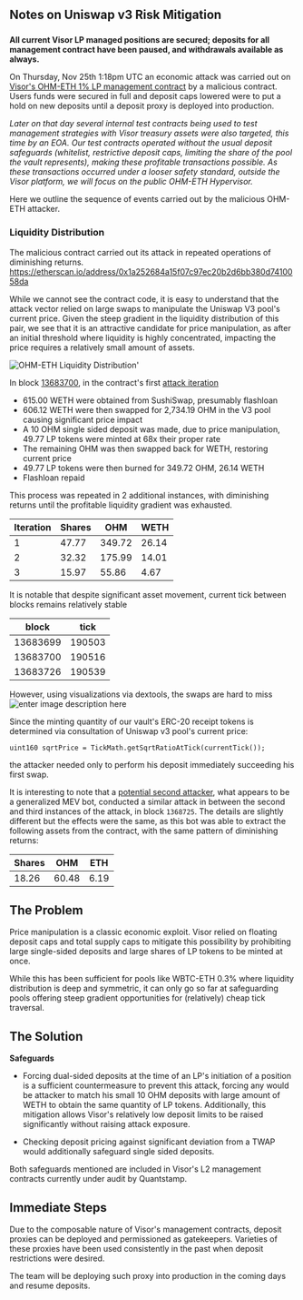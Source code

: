 
## Notes on Uniswap v3 Risk Mitigation 

###

**All current Visor LP managed positions are secured; deposits for all management contract have been paused, and withdrawals available as always.**

On Thursday, Nov 25th 1:18pm UTC an economic attack was carried out on [Visor's OHM-ETH 1% LP management contract](https://etherscan.io/token/0x65bc5c6a2630a87c2b494f36148e338dd76c054f) by a malicious contract. Users funds were secured in full and deposit caps lowered were to put a hold on new deposits until a deposit proxy is deployed into production.  

*Later on that day several internal test contracts being used to test management strategies with Visor treasury assets were also targeted, this time by an EOA. Our test contracts operated without the usual deposit safeguards (whitelist, restrictive deposit caps, limiting the share of the pool the vault represents), making these profitable transactions possible. As these transactions occurred under a looser safety standard, outside the Visor platform, we will focus on the public OHM-ETH Hypervisor.* 

Here we outline the sequence of events carried out by the malicious OHM-ETH attacker.

### Liquidity Distribution
The malicious contract carried out its attack in repeated operations of diminishing returns.
https://etherscan.io/address/0x1a252684a15f07c97ec20b2d6bb380d7410058da

While we cannot see the contract code, it is easy to understand that the attack vector relied on large swaps to manipulate the Uniswap V3 pool's current price. Given the steep gradient in the liquidity distribution of this pair, we see that it is an attractive candidate for price manipulation, as after an initial threshold where liquidity is highly concentrated, impacting the price requires a relatively small amount of assets.

![OHM-ETH Liquidity Distribution](https://i.ibb.co/wWNvvDm/Screenshot-2021-11-27-13-49-10.png)'

In block [13683700](https://etherscan.io/block/13683700), in the contract's first [attack iteration](https://etherscan.io/tx/0x4208ef772b9ecb7a0494510101525e765240568d3788bab555942d344b984f67) 

 - 615.00 WETH were obtained from SushiSwap, presumably flashloan
 - 606.12 WETH were then swapped for 2,734.19 OHM in the V3 pool causing significant price impact
 - A 10 OHM single sided deposit was made, due to price manipulation, 49.77 LP tokens were minted at 68x their proper rate 
 - The remaining OHM was then swapped back for WETH, restoring current price
 - 49.77 LP tokens were then burned for  349.72 OHM, 26.14 WETH
 - Flashloan repaid
 
This process was repeated in 2 additional instances, with diminishing returns until the profitable liquidity gradient was exhausted.

|Iteration|Shares|OHM|WETH|
|--|--|--|--|
|1|47.77|349.72|26.14  |
|2|32.32|175.99|14.01  |
|3|15.97|55.86|4.67  |

It is notable that despite significant asset movement, current tick between blocks remains relatively stable

| block |tick  |
|--|--|
|13683699  |190503  |
|13683700  |190516  |
|13683726  |190539  |

However, using visualizations via dextools, the swaps are hard to miss
![enter image description here](https://i.ibb.co/Z68PJrB/candle.png)

Since the minting quantity of our vault's ERC-20 receipt tokens is determined via consultation of Uniswap v3 pool's current price:

    uint160 sqrtPrice = TickMath.getSqrtRatioAtTick(currentTick());

the attacker needed only to perform his deposit immediately succeeding his first swap.

It is interesting to note that a [potential second attacker](https://etherscan.io/tx/0x331a76215adbf75c02c715e6de2cb723022596e4fe7bd3eccd26e02421cc957a), what appears to be a generalized MEV bot, conducted a similar attack in between the second and third instances of the attack, in block ```1368725```. The details are slightly different but the effects were the same, as this bot was able to extract the following assets from the contract, with the same pattern of diminishing returns:

|Shares | OHM |ETH  |
|--|--|--|
| 18.26 | 60.48 | 6.19 |

## The Problem

Price manipulation is a classic economic exploit. Visor relied on floating deposit caps and total supply caps to mitigate this possibility by prohibiting large single-sided deposits and large shares of LP tokens to be minted at once. 

While this has been sufficient for pools like WBTC-ETH 0.3% where liquidity distribution is deep and symmetric, it can only go so far at safeguarding pools offering steep gradient opportunities for (relatively) cheap tick traversal.

## The Solution

**Safeguards**

- Forcing dual-sided deposits at the time of an LP's initiation of a position is a  sufficient countermeasure to prevent this attack, forcing any would be attacker to match his small 10 OHM deposits with large amount of WETH to obtain the same quantity of LP tokens. Additionally, this mitigation allows Visor's relatively low deposit limits to be raised significantly without raising attack exposure.

- Checking deposit pricing against significant deviation from a TWAP would additionally safeguard single sided deposits. 

Both safeguards mentioned are included in Visor's L2 management contracts currently under audit by Quantstamp.

## Immediate Steps

Due to the composable nature of Visor's management contracts, deposit proxies can be deployed and permissioned as gatekeepers. Varieties of these proxies have been used consistently in the past when deposit restrictions were desired.

The team will be deploying such proxy into production in the coming days and resume deposits.
